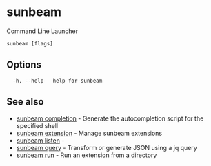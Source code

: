 # sunbeam

Command Line Launcher

```
sunbeam [flags]
```

## Options

```
  -h, --help   help for sunbeam
```

## See also

* [sunbeam completion](./sunbeam_completion.md)	 - Generate the autocompletion script for the specified shell
* [sunbeam extension](./sunbeam_extension.md)	 - Manage sunbeam extensions
* [sunbeam listen](./sunbeam_listen.md)	 - 
* [sunbeam query](./sunbeam_query.md)	 - Transform or generate JSON using a jq query
* [sunbeam run](./sunbeam_run.md)	 - Run an extension from a directory


